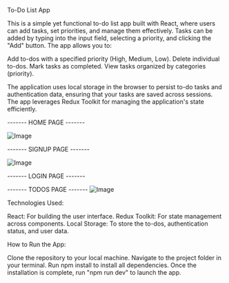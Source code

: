 To-Do List App


This is a simple yet functional to-do list app built with React, where users can add tasks, set priorities, and manage them effectively. Tasks can be added by typing into the input field, selecting a priority, and clicking the "Add" button. The app allows you to:


Add to-dos with a specified priority (High, Medium, Low).
Delete individual to-dos.
Mark tasks as completed.
View tasks organized by categories (priority).

The application uses local storage in the browser to persist to-do tasks and authentication data, ensuring that your tasks are saved across sessions. The app leverages Redux Toolkit for managing the application's state efficiently.


------- HOME PAGE -------

![Image](https://github.com/user-attachments/assets/d341ca35-5635-4376-b464-3785f3321ceb)

------- SIGNUP PAGE -------

![Image](https://github.com/user-attachments/assets/7e3542ea-2003-440b-84ae-002b4209ca78)

------- LOGIN PAGE -------

------- TODOS PAGE -------
![Image](https://github.com/user-attachments/assets/9c1ddf78-170a-418a-98b2-5bcbdcbb5a82)

Technologies Used:

React: For building the user interface.
Redux Toolkit: For state management across components.
Local Storage: To store the to-dos, authentication status, and user data.

How to Run the App:

Clone the repository to your local machine.
Navigate to the project folder in your terminal.
Run npm install to install all dependencies.
Once the installation is complete, run "npm run dev" to launch the app.

